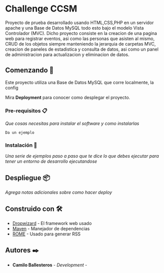 # Challenge CCSM
Proyecto de prueba desarrollado usando HTML,CSS,PHP en un servidor apache y una Base de Datos MySQL todo esto bajo el modelo Vista Controlador (MVC).
Dicho proyecto consiste en la creacion de una pagina web para registrar eventos, asi como las personas que asisten al mismo, CRUD de los objetos siempre manteniendo la jerarquia de carpetas MVC, creacion de paneles de estadistica y consulta de datos, asi como un panel de administracion para actualizacion y eliminacion de datos.

## Comenzando 🚀

Este proyecto utiliza una Base de Datos MySQL que corre localmente, la config

Mira **Deployment** para conocer como desplegar el proyecto.


### Pre-requisitos 📋

_Que cosas necesitas para instalar el software y como instalarlas_

```
Da un ejemplo
```

### Instalación 🔧

_Una serie de ejemplos paso a paso que te dice lo que debes ejecutar para tener un entorno de desarrollo ejecutandose_


## Despliegue 📦

_Agrega notas adicionales sobre como hacer deploy_

## Construido con 🛠️


* [Dropwizard](http://www.dropwizard.io/1.0.2/docs/) - El framework web usado
* [Maven](https://maven.apache.org/) - Manejador de dependencias
* [ROME](https://rometools.github.io/rome/) - Usado para generar RSS


## Autores ✒️


* **Camilo Ballesteros** - *Development* - 


